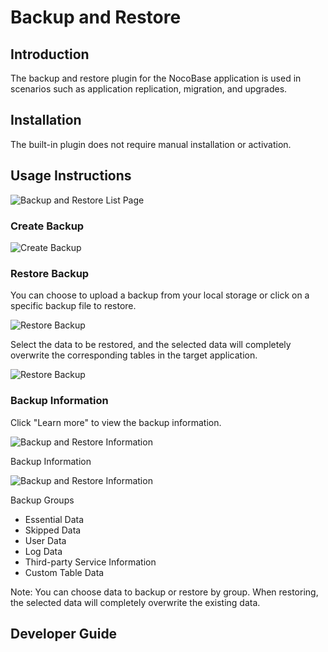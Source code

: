# Backup and Restore

## Introduction

The backup and restore plugin for the NocoBase application is used in scenarios such as application replication, migration, and upgrades.

## Installation

The built-in plugin does not require manual installation or activation.

## Usage Instructions

![Backup and Restore List Page](https://static-docs.nocobase.com/071b969c4db9bdc6d2c359e1b6bef5da.png)

### Create Backup

![Create Backup](https://static-docs.nocobase.com/0e3d9410e6b1cfbda38044033f0b4053.png)

### Restore Backup

You can choose to upload a backup from your local storage or click on a specific backup file to restore.

![Restore Backup](https://static-docs.nocobase.com/e4b95a4376260fd516de7828fd9f1056.png)

Select the data to be restored, and the selected data will completely overwrite the corresponding tables in the target application.

![Restore Backup](https://static-docs.nocobase.com/9c7cb78b51c8f949e417b5a1e0180ae2.png)

### Backup Information

Click "Learn more" to view the backup information.

![Backup and Restore Information](https://static-docs.nocobase.com/4f54eba0fde2d6481274665cb184a79e.png)

Backup Information

![Backup and Restore Information](https://static-docs.nocobase.com/bd5c68cf7e35d04e525f9b13e48e32d9.png)

Backup Groups

- Essential Data
- Skipped Data
- User Data
- Log Data
- Third-party Service Information
- Custom Table Data

Note: You can choose data to backup or restore by group. When restoring, the selected data will completely overwrite the existing data.

## Developer Guide
